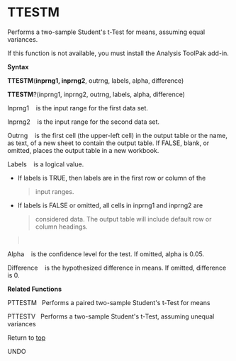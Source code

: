 TTESTM
======

Performs a two-sample Student\'s t-Test for means, assuming equal
variances.

If this function is not available, you must install the Analysis ToolPak
add-in.

**Syntax**

**TTESTM**(**inprng1, inprng2**, outrng, labels, alpha, difference)

**TTESTM**?(inprng1, inprng2, outrng, labels, alpha, difference)

Inprng1    is the input range for the first data set.

Inprng2    is the input range for the second data set.

Outrng    is the first cell (the upper-left cell) in the output table or
the name, as text, of a new sheet to contain the output table. If FALSE,
blank, or omitted, places the output table in a new workbook.

Labels    is a logical value.

-   If labels is TRUE, then labels are in the first row or column of the
    > input ranges.

-   If labels is FALSE or omitted, all cells in inprng1 and inprng2 are
    > considered data. The output table will include default row or
    > column headings.

>  

Alpha    is the confidence level for the test. If omitted, alpha is
0.05.

Difference    is the hypothesized difference in means. If omitted,
difference is 0.

**Related Functions**

PTTESTM   Performs a paired two-sample Student\'s t-Test for means

PTTESTV   Performs a two-sample Student\'s t-Test, assuming unequal
variances

Return to [top](#T)

UNDO
